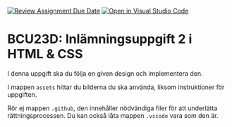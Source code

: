[![Review Assignment Due Date](https://classroom.github.com/assets/deadline-readme-button-24ddc0f5d75046c5622901739e7c5dd533143b0c8e959d652212380cedb1ea36.svg)](https://classroom.github.com/a/cBgRCo6Z)
[![Open in Visual Studio Code](https://classroom.github.com/assets/open-in-vscode-718a45dd9cf7e7f842a935f5ebbe5719a5e09af4491e668f4dbf3b35d5cca122.svg)](https://classroom.github.com/online_ide?assignment_repo_id=12635752&assignment_repo_type=AssignmentRepo)
# BCU23D: Inlämningsuppgift 2 i HTML & CSS
I denna uppgift ska du följa en given design och implementera den.

I mappen `assets` hittar du bilderna du ska använda, liksom instruktioner för uppgiften.

Rör ej mappen `.github`, den innehåller nödvändiga filer för att underlätta rättningsprocessen. Du kan också låta mappen `.vscode` vara som den är.